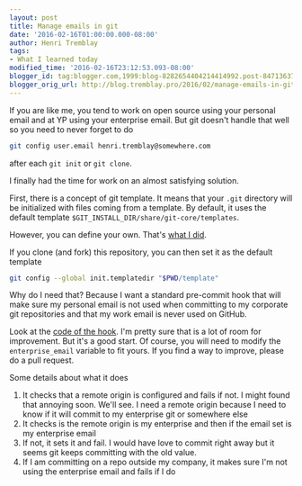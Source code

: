 ```yaml
---
layout: post
title: Manage emails in git
date: '2016-02-16T01:00:00.000-08:00'
author: Henri Tremblay
tags:
- What I learned today
modified_time: '2016-02-16T23:12:53.093-08:00'
blogger_id: tag:blogger.com,1999:blog-8282654404214414992.post-8471363796484285172
blogger_orig_url: http://blog.tremblay.pro/2016/02/manage-emails-in-git.html
---
```


If you are like me, you tend to work on open source using your personal email and at YP using your enterprise email. But
git doesn't handle that well so you need to never forget to do 

```bash
git config user.email henri.tremblay@somewhere.com
``` 

after each `git init` or `git clone`.

I finally had the time for work on an almost satisfying solution.
<!--more-->
First, there is a concept of git template. It means that your `.git` directory will be initialized with files coming from
a template. By default, it uses the default template `$GIT_INSTALL_DIR/share/git-core/templates`.

However, you can define your own. That's [what I did](https://github.com/henri-tremblay/git_template).

If you clone (and fork) this repository, you can then set it as the default template

```bash
git config --global init.templatedir "$PWD/template"
```

Why do I need that? Because I want a standard pre-commit hook that will make sure my personal email is not used when
committing to my corporate git repositories and that my work email is never used on GitHub.

Look at the [code of the hook](https://github.com/henri-tremblay/git_template/blob/master/template/hooks/pre-commit). I'm
pretty sure that is a lot of room for improvement. But it's a good start. Of course, you will need to modify the `enterprise_email`
variable to fit yours. If you find a way to improve, please do a pull request.

Some details about what it does

1. It checks that a remote origin is configured and fails if not. I might found that annoying soon. We'll see. I need a
remote origin because I need to know if it will commit to my enterprise git or somewhere else
2. It checks is the remote origin is my enterprise and then if the email set is my enterprise email
3. If not, it sets it and fail. I would have love to commit right away but it seems git keeps committing with the old value.
4. If I am committing on a repo outside my company, it makes sure I'm not using the enterprise email and fails if I do
